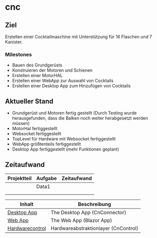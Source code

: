 # cnc

## Ziel

Erstellen einer Cocktailmaschine mit Unterstützung für 16 Flaschen und 7 Kanister.

### Milestones

- Bauen des Grundgerüsts
- Konstruieren der Motoren und Schienen
- Erstellen einer MotorHAL
- Erstellen einer WebApp zur Auswahl von Cocktails
- Erstellen einer Desktop App zum Hinzufügen von Cocktails

## Aktueller Stand

- Grundgerüst und Motoren fertig gestellt (Durch Testing wurde herausgefunden, dass die Balken noch weiter herabgesetzt werden müssen)
- MotorHal fertiggestellt
- Websocket fertiggestellt
- TopLevel für Hardware mit Websocket fertiggestellt
- WebApp größtenteils fertiggestellt
- Desktop App fertiggestellt (mehr Funktionen geplant)

## Zeitaufwand
| Projektteil | Aufgabe | Zeitaufwand |
|-------------|---------|-------------|
|        | Data1   |             |
|             |         |             |
|             |         |             |

Inhalt  |  Beschreibung
-------- |  ------------
[Desktop App](DesktopApp/DesktopApp.md) | The Desktop App (CnConnector)
[Web App](WebApp/WebApp.md) | The Web App (Blazor App)
[Hardwarecontrol](HardwareControl/HardwareControl.md) | Hardwareabstraktionlayer (CnControl)
